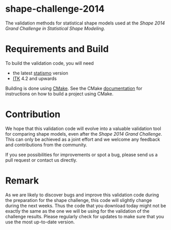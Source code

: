shape-challenge-2014
====================

The validation methods for statistical shape models used at the *Shape 2014 Grand Challenge in Statistical Shape Modeling*.

Requirements and Build
======================
To build the validation code, you will need
* the latest [statismo](http://github.com/statismo/statismo) version 
* [ITK](http://www.itk.org) 4.2 and upwards


Building is done using [CMake](http://www.cmake.org). See the CMake [documentation](http://www.cmake.org/cmake/help/runningcmake.html) for instructions on how to build a project using CMake.

Contribution
============
We hope that this validation code will evolve into a valuable validation tool for comparing shape models, even after the *Shape 2014 Grand Challenge*. 
This can only be achieved as a joint effort and we welcome any feedback and contributions from the community.  

If you see possibilities for improvements or spot a bug, please send us a pull request or contact us directly.

Remark
======
As we are likely to discover bugs and improve this validation code during the preparation for the shape challenge, this code will slightly change during the next weeks. 
Thus the code that you download today might not be exactly the same as the one we will be using for the validation of the challenge results. Please regularly check for updates to make sure that you use the most up-to-date version.  